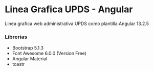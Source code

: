 # Linea Grafica UPDS - Angular
Linea grafica web administrativa UPDS como plantilla Angular 13.2.5

### Librerias
- Bootstrap 5.1.3
- Font Awesome 6.0.0 (Version Free)
- Angular Material
- toastr


<!-- ### Captura
![Esta es una imagen](/../main/images/Captura.PNG) -->
